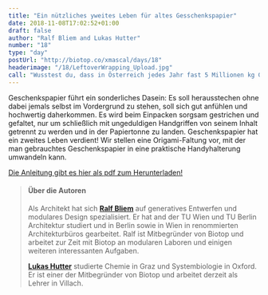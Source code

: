```yaml
---
title: "Ein nützliches yweites Leben für altes Gesschenkspapier"
date: 2018-11-08T17:02:52+01:00
draft: false
author: "Ralf Bliem and Lukas Hutter"
number: "18"
type: "day"
postUrl: "http://biotop.co/xmascal/days/18"
headerimage: "/18/LeftoverWrapping_Upload.jpg"
call: "Wusstest du, dass in Österreich jedes Jahr fast 5 Millionen kg Geschenkspapier verbraucht werden? Hast du eine Idee zur Wiederverwertung?"
---
```

Geschenkspapier führt ein sonderliches Dasein: Es soll herausstechen ohne dabei jemals selbst im Vordergrund zu stehen, soll sich gut anfühlen und hochwertig daherkommen. Es wird beim Einpacken sorgsam gestrichen und gefaltet, nur um schließlich mit ungeduldigen Handgriffen von seinem Inhalt getrennt zu werden und in der Papiertonne zu landen. Geschenkspapier hat ein zweites Leben verdient! Wir stellen eine Origami-Faltung vor, mit der man gebrauchtes Geschenkspapier in eine praktische Handyhalterung umwandeln kann.

[Die Anleitung gibt es hier als pdf zum Herunterladen!](http;//biotop.co/xmascal/img/LeftoverWrapping_Print.pdf)

> #### Über die Autoren
> Als Architekt hat sich **[Ralf Bliem](http://biotop.co/en/person/ralf-bliem/)** auf generatives Entwerfen und modulares Design spezialisiert. Er hat and der TU Wien und TU Berlin Architektur studiert und in Berlin sowie in Wien in renommierten Architekturbüros gearbeitet. Ralf ist Mitbegründer von Biotop und arbeitet zur Zeit mit Biotop an modularen Laboren und einigen weiteren interessanten Aufgaben.
>
> **[Lukas Hutter](http://biotop.co/de/person/lukas-hutter/)** studierte Chemie in Graz und Systembiologie in Oxford. Er ist einer der Mitbegründer von Biotop und arbeitet derzeit als Lehrer in Villach.

<!--more-->
